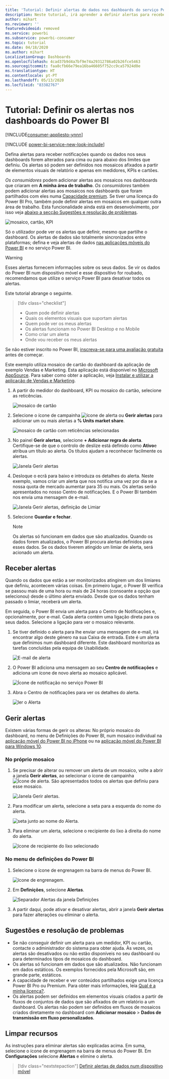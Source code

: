 ```yaml
---
title: 'Tutorial: Definir alertas de dados nos dashboards do serviço Power BI'
description: Neste tutorial, irá aprender a definir alertas para receber notificações quando os dados nos seus dashboards forem alterados para além dos limites que definiu no serviço Microsoft Power BI.
author: mihart
ms.reviewer: ''
featuredvideoid: removed
ms.service: powerbi
ms.subservice: powerbi-consumer
ms.topic: tutorial
ms.date: 04/18/2020
ms.author: mihart
LocalizationGroup: Dashboards
ms.openlocfilehash: 4cad37b9d4a7bf9e74a29312786a02b26fce5463
ms.sourcegitcommit: faa8cfb66e79ea16ba46605f752cc9ca57924d0e
ms.translationtype: HT
ms.contentlocale: pt-PT
ms.lasthandoff: 05/13/2020
ms.locfileid: "83382767"
---
```

# <a name="tutorial-set-alerts-on-power-bi-dashboards"></a>Tutorial: Definir os alertas nos dashboards do Power BI

[!INCLUDE[consumer-appliesto-ynnn](../includes/consumer-appliesto-ynnn.md)]

[!INCLUDE [power-bi-service-new-look-include](../includes/power-bi-service-new-look-include.md)]

Defina alertas para receber notificações quando os dados nos seus dashboards forem alterados para cima ou para abaixo dos limites que definiu. Os alertas só podem ser definidos nos mosaicos afixados a partir de elementos visuais de relatório e apenas em medidores, KPIs e cartões. 

*Os consumidores* podem adicionar alertas aos mosaicos nos dashboards que criaram em **A minha área de trabalho**. *Os consumidores* também podem adicionar alertas aos mosaicos nos dashboards que foram partilhados com eles numa [Capacidade premium](end-user-license.md). Se tiver uma licença do Power BI Pro, também pode definir alertas em mosaicos em qualquer outra área de trabalho.
Esta funcionalidade ainda está em desenvolvimento, por isso veja [abaixo a secção Sugestões e resolução de problemas](#tips-and-troubleshooting).

![mosaico, cartão, KPI](media/end-user-alerts/card-gauge-kpi.png)

Só o utilizador pode ver os alertas que definir, mesmo que partilhe o dashboard. Os alertas de dados são totalmente sincronizados entre plataformas; defina e veja alertas de dados [nas aplicações móveis do Power BI](mobile/mobile-set-data-alerts-in-the-mobile-apps.md) e no serviço Power BI. 

> [!WARNING]
> Esses alertas fornecem informações sobre os seus dados. Se vir os dados do Power BI num dispositivo móvel e esse dispositivo for roubado, recomendamos que utilize o serviço Power BI para desativar todos os alertas.
> 

Este tutorial abrange o seguinte.
> [!div class="checklist"]
> * Quem pode definir alertas
> * Quais os elementos visuais que suportam alertas
> * Quem pode ver os meus alertas
> * Os alertas funcionam no Power BI Desktop e no Mobile
> * Como criar um alerta
> * Onde vou receber os meus alertas

Se não estiver inscrito no Power BI, [inscreva-se para uma avaliação gratuita](https://app.powerbi.com/signupredirect?pbi_source=web) antes de começar.

Este exemplo utiliza mosaico de cartão do dashboard da aplicação de exemplo Vendas e Marketing. Esta aplicação está disponível no [Microsoft AppSource](https://appsource.microsoft.com). Para saber como obter a aplicação, veja [Instalar e utilizar a aplicação de Vendas e Marketing](end-user-app-marketing.md).

1. A partir do medidor do dashboard, KPI ou mosaico do cartão, selecione as reticências.
   
   ![mosaico de cartão](media/end-user-alerts/power-bi-cards.png)
2. Selecione o ícone de campainha ![ícone de alerta](media/end-user-alerts/power-bi-bell-icon.png) ou **Gerir alertas** para adicionar um ou mais alertas a **% Units market share**.

   ![mosaico de cartão com reticências selecionadas](media/end-user-alerts/power-bi-ellipses.png)

   
1. No painel **Gerir alertas**, selecione **+ Adicionar regra de alerta**.  Certifique-se de que o controlo de deslize está definido como **Ativo**e atribua um título ao alerta. Os títulos ajudam a reconhecer facilmente os alertas.
   
   ![Janela Gerir alertas](media/end-user-alerts/power-bi-manage-alert.png)
4. Desloque o ecrã para baixo e introduza os detalhes do alerta.  Neste exemplo, vamos criar um alerta que nos notifica uma vez por dia se a nossa quota de mercado aumentar para 35 ou mais. Os alertas serão apresentados no nosso Centro de notificações. E o Power BI também nos envia uma mensagem de e-mail.
   
   ![Janela Gerir alertas, definição de Limiar](media/end-user-alerts/power-bi-manage-alert-details.png)
5. Selecione **Guardar e fechar**.
 
   > [!NOTE]
   > Os alertas só funcionam em dados que são atualizados. Quando os dados forem atualizados, o Power BI procura alertas definidos para esses dados. Se os dados tiverem atingido um limiar de alerta, será acionado um alerta. 
   > 

## <a name="receiving-alerts"></a>Receber alertas
Quando os dados que estão a ser monitorizados atingirem um dos limiares que definiu, acontecem várias coisas. Em primeiro lugar, o Power BI verifica se passou mais de uma hora ou mais de 24 horas (consoante a opção que selecionou) desde o último alerta enviado. Desde que os dados tenham passado o limiar, receberá um alerta.

Em seguida, o Power BI envia um alerta para o Centro de Notificações e, opcionalmente, por e-mail. Cada alerta contém uma ligação direta para os seus dados. Selecione a ligação para ver o mosaico relevante.  

1. Se tiver definido o alerta para lhe enviar uma mensagem de e-mail, irá encontrar algo deste género na sua Caixa de entrada. Este é um alerta que definimos num dashboard diferente. Este dashboard monitoriza as tarefas concluídas pela equipa de Usabilidade.
   
   ![E-mail de alerta](media/end-user-alerts/power-bi-alert-email.png)
2. O Power BI adiciona uma mensagem ao seu **Centro de notificações** e adiciona um ícone de novo alerta ao mosaico aplicável.
   
   ![Ícone de notificação no serviço Power BI](media/end-user-alerts/power-bi-task-alert.png)
3. Abra o Centro de notificações para ver os detalhes do alerta.
   
    ![ler o Alerta](media/end-user-alerts/power-bi-notification.png)
   
  

## <a name="managing-alerts"></a>Gerir alertas

Existem várias formas de gerir os alteras: No próprio mosaico do dashboard, no menu de Definições do Power BI, num mosaico individual na [aplicação móvel do Power BI no iPhone](mobile/mobile-set-data-alerts-in-the-mobile-apps.md) ou na [aplicação móvel do Power BI para Windows 10](mobile/mobile-set-data-alerts-in-the-mobile-apps.md).

### <a name="from-the-tile-itself"></a>No próprio mosaico

1. Se precisar de alterar ou remover um alerta de um mosaico, volte a abrir a janela **Gerir alertas**, ao selecionar o ícone de campainha ![Ícone de alerta](media/end-user-alerts/power-bi-bell-icon.png). São apresentados todos os alertas que definiu para esse mosaico.
   
    ![Janela Gerir alertas](media/end-user-alerts/power-bi-manage-alerts.png).
2. Para modificar um alerta, selecione a seta para a esquerda do nome do alerta.
   
    ![seta junto ao nome do Alerta](media/end-user-alerts/power-bi-modify-alert.png).
3. Para eliminar um alerta, selecione o recipiente do lixo à direita do nome do alerta.
   
      ![ícone de recipiente do lixo selecionado](media/end-user-alerts/power-bi-alert-delete.png)

### <a name="from-the-power-bi-settings-menu"></a>No menu de definições do Power BI

1. Selecione o ícone de engrenagem na barra de menus do Power BI.
   
    ![ícone de engrenagem](media/end-user-alerts/powerbi-gear-icon.png).
2. Em **Definições**, selecione **Alertas**.
   
    ![Separador Alertas da janela Definições](media/end-user-alerts/power-bi-alert-settings.png)
3. A partir daqui, pode ativar e desativar alertas, abrir a janela **Gerir alertas** para fazer alterações ou eliminar o alerta.

## <a name="tips-and-troubleshooting"></a>Sugestões e resolução de problemas 

* Se não conseguir definir um alerta para um medidor, KPI ou cartão, contacte o administrador do sistema para obter ajuda. Às vezes, os alertas são desativados ou não estão disponíveis no seu dashboard ou para determinados tipos de mosaicos do dashboard.
* Os alertas só funcionam em dados que são atualizados. Não funcionam em dados estáticos. Os exemplos fornecidos pela Microsoft são, em grande parte, estáticos. 
* A capacidade de receber e ver conteúdos partilhados exige uma licença Power BI Pro ou Premium. Para obter mais informações, leia [Qual é a minha licença?](end-user-license.md).
* Os alertas podem ser definidos em elementos visuais criados a partir de fluxos de conjuntos de dados que são afixados de um relatório a um dashboard. Os alertas não podem ser definidos em fluxos de mosaicos criados diretamente no dashboard com **Adicionar mosaico** > **Dados de transmissão em fluxo personalizados**.


## <a name="clean-up-resources"></a>Limpar recursos
As instruções para eliminar alertas são explicadas acima. Em suma, selecione o ícone de engrenagem na barra de menus do Power BI. Em **Configurações** selecione **Alertas** e elimine o alerta.

> [!div class="nextstepaction"]
> [Definir alertas de dados num dispositivo móvel](mobile/mobile-set-data-alerts-in-the-mobile-apps.md)


